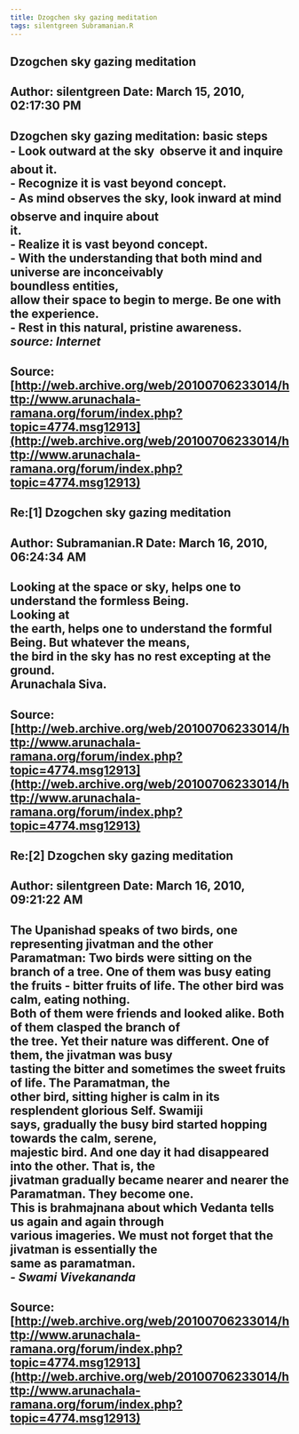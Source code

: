 ```yaml
--- 
title: Dzogchen sky gazing meditation   
tags: silentgreen Subramanian.R  
---  
```

## Dzogchen sky gazing meditation  
Author: silentgreen         Date: March 15, 2010, 02:17:30 PM  
---  
Dzogchen sky gazing meditation: basic steps   
\- Look outward at the sky  observe it and inquire about it.   
\- Recognize it is vast beyond concept.   
\- As mind observes the sky, look inward at mind  observe and inquire about  
it.   
\- Realize it is vast beyond concept.   
\- With the understanding that both mind and universe are inconceivably  
boundless entities,   
allow their space to begin to merge. Be one with the experience.   
\- Rest in this natural, pristine awareness.   
 _source: Internet_
 ---  
Source:[http://web.archive.org/web/20100706233014/http://www.arunachala-ramana.org/forum/index.php?topic=4774.msg12913](http://web.archive.org/web/20100706233014/http://www.arunachala-ramana.org/forum/index.php?topic=4774.msg12913)   
---  

## Re:[1] Dzogchen sky gazing meditation  
Author: Subramanian.R       Date: March 16, 2010, 06:24:34 AM  
---  
Looking at the space or sky, helps one to understand the formless Being.  
Looking at   
the earth, helps one to understand the formful Being. But whatever the means,   
the bird in the sky has no rest excepting at the ground.   
Arunachala Siva.
 ---  
Source:[http://web.archive.org/web/20100706233014/http://www.arunachala-ramana.org/forum/index.php?topic=4774.msg12913](http://web.archive.org/web/20100706233014/http://www.arunachala-ramana.org/forum/index.php?topic=4774.msg12913)   
---  

## Re:[2] Dzogchen sky gazing meditation  
Author: silentgreen         Date: March 16, 2010, 09:21:22 AM  
---  
The Upanishad speaks of two birds, one representing jivatman and the other  
Paramatman: Two birds were sitting on the branch of a tree. One of them was busy eating  
the fruits - bitter fruits of life. The other bird was calm, eating nothing.  
Both of them were friends and looked alike. Both of them clasped the branch of  
the tree. Yet their nature was different. One of them, the jivatman was busy  
tasting the bitter and sometimes the sweet fruits of life. The Paramatman, the  
other bird, sitting higher is calm in its resplendent glorious Self. Swamiji  
says, gradually the busy bird started hopping towards the calm, serene,  
majestic bird. And one day it had disappeared into the other. That is, the  
jivatman gradually became nearer and nearer the Paramatman. They become one.   
This is brahmajnana about which Vedanta tells us again and again through  
various imageries. We must not forget that the jivatman is essentially the  
same as paramatman.   
\- _Swami Vivekananda_
 ---  
Source:[http://web.archive.org/web/20100706233014/http://www.arunachala-ramana.org/forum/index.php?topic=4774.msg12913](http://web.archive.org/web/20100706233014/http://www.arunachala-ramana.org/forum/index.php?topic=4774.msg12913)   
---  

